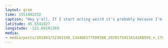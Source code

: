 ```yaml
---
layout: gram
time: 1551492232
caption: "Hey y'all. If I start acting weird it's probably because I'm preeeetty sure this cat cursed me earlier today. Or, maybe she was giving me a super power!🤞🏼#meg"
latitude: 45.5541027
longitude: -122.60191369
media:
- media/posts/201903/52363146_134466177599388_2970175413414288956_n_17862383614336961.jpg
---
```

